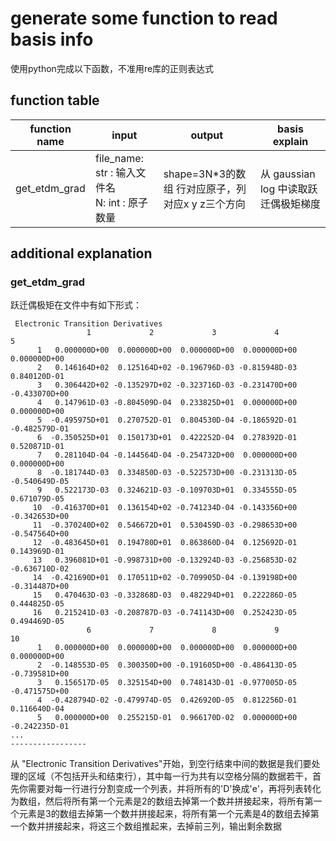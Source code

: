 # generate some function to read basis info
使用python完成以下函数，不准用re库的正则表达式
## function table
|function name|input|output|basis explain|
|-----|----|---|---|
|get_etdm_grad|file_name: str : 输入文件名 <br> N: int : 原子数量|shape=3N*3的数组 行对应原子，列对应x y z三个方向|从 gaussian log 中读取跃迁偶极矩梯度|
## additional explanation
### get_etdm_grad
跃迁偶极矩在文件中有如下形式：
```
 Electronic Transition Derivatives
                 1             2             3             4             5
      1   0.000000D+00  0.000000D+00  0.000000D+00  0.000000D+00  0.000000D+00
      2   0.146164D+02  0.125164D+02 -0.196796D-03 -0.815948D-03  0.840120D-01
      3   0.306442D+02 -0.135297D+02 -0.323716D-03 -0.231470D+00 -0.433070D+00
      4   0.147961D-03 -0.804509D-04  0.233825D+01  0.000000D+00  0.000000D+00
      5  -0.495975D+01  0.270752D-01  0.804530D-04 -0.186592D-01 -0.482579D-01
      6  -0.350525D+01  0.150173D+01  0.422252D-04  0.278392D-01  0.520871D-01
      7   0.281104D-04 -0.144564D-04 -0.254732D+00  0.000000D+00  0.000000D+00
      8  -0.181744D-03  0.334850D-03 -0.522573D+00 -0.231313D-05 -0.540649D-05
      9   0.522173D-03  0.324621D-03 -0.109703D+01  0.334555D-05  0.671079D-05
     10  -0.416370D+01  0.136154D+02 -0.741234D-04 -0.143356D+00 -0.342653D+00
     11  -0.370240D+02  0.546672D+01  0.530459D-03 -0.298653D+00 -0.547564D+00
     12  -0.483645D+01  0.194780D+01  0.863860D-04  0.125692D-01  0.143969D-01
     13   0.396081D+01 -0.998731D+00 -0.132924D-03 -0.256853D-02 -0.636710D-02
     14  -0.421690D+01  0.170511D+02 -0.709905D-04 -0.139198D+00 -0.314487D+00
     15   0.470463D-03 -0.332868D-03  0.482294D+01  0.222286D-05  0.444825D-05
     16   0.215241D-03 -0.208787D-03 -0.741143D+00  0.252423D-05  0.494469D-05
                 6             7             8             9            10
      1   0.000000D+00  0.000000D+00  0.000000D+00  0.000000D+00  0.000000D+00
      2  -0.148553D-05  0.300350D+00 -0.191605D+00 -0.486413D-05 -0.739581D+00
      3   0.156517D-05  0.325154D+00  0.748143D-01 -0.977005D-05 -0.471575D+00
      4  -0.428794D-02 -0.479974D-05  0.426920D-05  0.812256D-01  0.116640D-04
      5   0.000000D+00  0.255215D-01  0.966170D-02  0.000000D+00 -0.242235D-01
...
-----------------
```
从 "Electronic Transition Derivatives"开始，到空行结束中间的数据是我们要处理的区域（不包括开头和结束行），其中每一行为共有以空格分隔的数据若干，首先你需要对每一行进行分割变成一个列表，并将所有的'D'换成'e'，再将列表转化为数组，然后将所有第一个元素是2的数组去掉第一个数并拼接起来，将所有第一个元素是3的数组去掉第一个数并拼接起来，将所有第一个元素是4的数组去掉第一个数并拼接起来，将这三个数组推起来，去掉前三列，输出剩余数据
